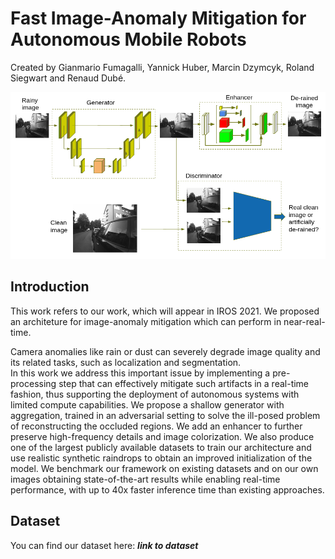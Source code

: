 # Fast Image-Anomaly Mitigation for Autonomous Mobile Robots
Created by Gianmario Fumagalli, Yannick Huber, Marcin Dzymcyk, Roland Siegwart and Renaud Dubé.

![Architecure layout](blob/arc.png)


## Introduction
This work refers to our work, which will appear in IROS 2021. We proposed an architeture for image-anomaly mitigation which can perform in near-real-time.

Camera anomalies like rain or dust can severely degrade image quality and its related tasks, such as localization and segmentation.   
In this work we address this important issue by implementing a pre-processing step that can effectively mitigate such artifacts in a real-time fashion, thus supporting the deployment of autonomous systems with limited compute capabilities.
We propose a shallow generator with aggregation, trained in an adversarial setting to solve the ill-posed problem of reconstructing the occluded regions.
We add an enhancer to further preserve high-frequency details and image colorization.
We also produce one of the largest publicly available datasets to train our architecture and use realistic synthetic raindrops to obtain an improved initialization of the model.
We benchmark our framework on existing datasets and on our own images obtaining state-of-the-art results while enabling real-time performance, with up to 40x faster inference time than existing approaches.

## Dataset
You can find our dataset here: ***link to dataset***
